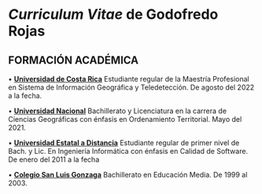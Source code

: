 # *Curriculum Vitae* de Godofredo Rojas

## FORMACIÓN ACADÉMICA
•	[**Universidad de Costa Rica**](https://www.ucr.ac.cr)
Estudiante regular de la Maestría Profesional en Sistema de Información Geográfica y Teledetección.
De agosto del 2022 a la fecha.

•	[**Universidad Nacional**](https://www.una.ac.cr)
Bachillerato y Licenciatura en la carrera de Ciencias Geográficas con énfasis en Ordenamiento Territorial. Mayo del 2021. 

•	[**Universidad Estatal a Distancia**](https://www.uned.ac.cr)
Estudiante regular de primer nivel de Bach. y Lic. En Ingeniería Informática con énfasis en Calidad de Software.
De enero del 2011 a la fecha

•	[**Colegio San Luis Gonzaga**](https://colegiodesanluisgonzaga.ed.cr)
Bachillerato en Educación Media.
De 1999 al 2003.
